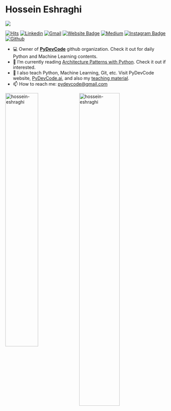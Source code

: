 <h1> Hossein Eshraghi </h1>

<a href="https://www.twitter.com/pydevcode" target="_blank" rel="noreferrer"><img
src="https://img.shields.io/twitter/follow/pydevcode?logo=twitter&style=for-the-badge&color=0891b2&labelColor=1c1917"
/>

<!-- </a> <a href="https://www.github.com/hossein-eshraghi" target="_blank" rel="noreferrer"><img
src="https://img.shields.io/github/followers/hossein-eshraghi?logo=github&style=for-the-badge&color=0891b2&labelColor=1c1917" /></a> -->

[![Hits](https://hits.seeyoufarm.com/api/count/incr/badge.svg?url=https%3A%2F%2Fgithub.com%2Fhossein-eshraghi%2Fhossein-eshraghi&count_bg=%2379C83D&title_bg=%23555555&icon=&icon_color=%23E7E7E7&title=Profile+Views&edge_flat=false)](https://hits.seeyoufarm.com)
[![Linkedin](https://img.shields.io/badge/-LinkedIn-blue?style=flat&logo=Linkedin&logoColor=white)](https://www.linkedin.com/in/hossein-eshraghi/)
[![Gmail](https://img.shields.io/badge/-Gmail-c14438?style=flat&logo=Gmail&logoColor=white)](mailto:pydevcode@gmail.com)
[![Website Badge](https://img.shields.io/badge/-Website-c14438?style=flat&logo=Google-Chrome&logoColor=white&link=https://www..com)](https://www..com)
[![Medium](https://github.com/Rishit-dagli/Rishit-dagli/blob/master/badges/medium.svg)](https://medium.com/@hossein-eshraghi)
[![Instagram Badge](https://img.shields.io/badge/-Instagram-purple?logo=instagram&logoColor=white&link=https://instagram.com/hossein__eshraghi/)](https://www.instagram.com/hossein__eshraghi)
[![Github](https://img.shields.io/github/followers/hossein-eshraghi?label=Follow&style=social)](https://github.com/hossein-eshraghi)

- 💻 Owner of [**PyDevCode**](https://github.com/pydevcode) github organization. Check it out for daily Python and Machine Learning contents.
- 🤔 I’m currently reading [Architecture Patterns with Python](https://learning.oreilly.com/library/view/architecture-patterns-with/9781492052197/preface01.html). Check it out if interested.
- 🌱 I also teach Python, Machine Learning, Git, etc. Visit PyDevCode website, [PyDevCode.ai](https://www.PyDevCode.ai), and also my [teaching material](https://github.com/pydevcode).
- 📫 How to reach me: pydevcode@gmail.com

<div>
  <img width="45%" align="left" src="https://github-readme-stats.vercel.app/api/top-langs?username=hossein-eshraghi&show_icons=true&locale=en&layout=compact" alt="hossein-eshraghi" />
  <img width="50%"  src="https://github-readme-streak-stats.herokuapp.com/?user=hossein-eshraghi&" alt="hossein-eshraghi" />
</div>

<!----------------------------->
<!-- COMMENTED FOR LATER USE -->
<!----------------------------->

<!-- STATISTICS -->
<!-- [![Anurag's github stats](https://github-readme-stats.vercel.app/api?username=hossein-eshraghi&show_icons=true&count_private=true&include_all_commits=true&theme=dracula)](https://github.com/hossein-eshraghi)
 -->
<!-- MEDIUM & BUY ME A COFFEE -->
<!-- 
[![Stackoverflow](https://github.com/Rishit-dagli/Rishit-dagli/blob/master/badges/stackoverflow.svg)](https://stackoverflow.com/users/11878567/rishit-dagli)
 -->
<!--  [![Buy Me A Coffee](https://img.shields.io/badge/-Buy%20Me%20A%20Coffee-db4c4c?style=flat&logo=buy-me-a-coffee&logoColor=ffffff&link=https://ko-fi.com/dinhanhthi)](https://ko-fi.com/dinhanhthi) -->

